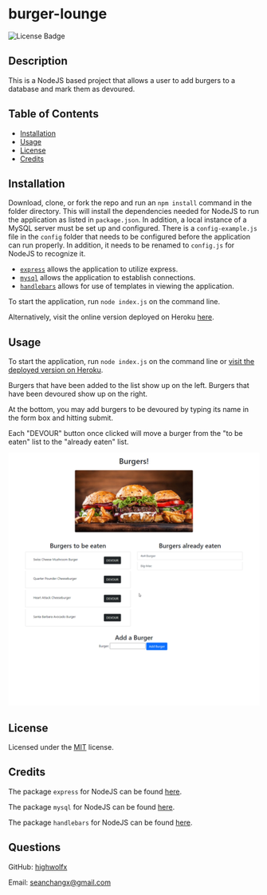 # burger-lounge
![License Badge](https://img.shields.io/badge/License-MIT-yellow.svg)

## Description

This is a NodeJS based project that allows a user to add burgers to a database and mark them as devoured.


## Table of Contents
* [Installation](#installation)
* [Usage](#usage)
* [License](#license)
* [Credits](#credits)


## Installation

Download, clone, or fork the repo and run an `npm install` command in the folder directory. This will install the dependencies needed for NodeJS to run the application as listed in `package.json`. In addition, a local instance of a MySQL server must be set up and configured. There is a `config-example.js` file in the `config` folder that needs to be configured before the application can run properly. In addition, it needs to be renamed to `config.js` for NodeJS to recognize it.

 * [`express`](https://www.npmjs.com/package/express) allows the application to utilize express.
 * [`mysql`](https://www.npmjs.com/package/mysql) allows the application to establish connections.
 * [`handlebars`](https://www.npmjs.com/package/handlebars) allows for use of templates in viewing the application.

To start the application, run `node index.js` on the command line.

Alternatively, visit the online version deployed on Heroku [here](https://burger-eater-app-1.herokuapp.com/).



## Usage

To start the application, run `node index.js` on the command line or [visit the deployed version on Heroku](https://burger-eater-app-1.herokuapp.com/).


Burgers that have been added to the list show up on the left. Burgers that have been devoured show up on the right.

At the bottom, you may add burgers to be devoured by typing its name in the form box and hitting submit.

Each "DEVOUR" button once clicked will move a burger from the "to be eaten" list to the "already eaten" list.

<p align="center">
    <img alt="GIF of GUI" src="https://raw.githubusercontent.com/highwolfx/burger-lounge/main/public/assets/GUI.gif">
</p>

## License

Licensed under the [MIT](LICENSE.txt) license.


## Credits
The package `express` for NodeJS can be found [here](https://www.npmjs.com/package/express).

The package `mysql` for NodeJS can be found [here](https://www.npmjs.com/package/mysql).

The package `handlebars` for NodeJS can be found [here](https://www.npmjs.com/package/handlebars).


## Questions
GitHub: [highwolfx](https://github.com/highwolfx/)

Email: seanchangx@gmail.com
